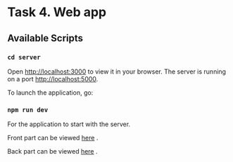 # Task 4. Web app

## Available Scripts

### `cd server`

Open [http://localhost:3000](http://localhost:3000) to view it in your browser.
The server is running on a port [http://localhost:5000](http://localhost:5000).

To launch the application, go:

### `npm run dev`

For the application to start with the server.



Front part can be viewed [here](https://task4client-production.up.railway.app/) .

Back part can be viewed [here](https://task4server-production.up.railway.app/api/table/) .





